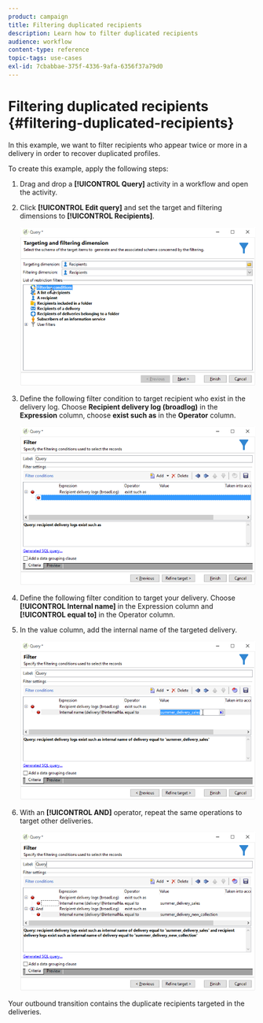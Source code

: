 ```yaml
---
product: campaign
title: Filtering duplicated recipients
description: Learn how to filter duplicated recipients
audience: workflow
content-type: reference
topic-tags: use-cases
exl-id: 7cbabbae-375f-4336-9afa-6356f37a79d0
---
```

# Filtering duplicated recipients {#filtering-duplicated-recipients}

In this example, we want to filter recipients who appear twice or more in a delivery in order to recover duplicated profiles.

To create this example, apply the following steps:

1. Drag and drop a **[!UICONTROL Query]** activity in a workflow and open the activity.
1. Click **[!UICONTROL Edit query]** and set the target and filtering dimensions to **[!UICONTROL Recipients]**.

   ![](assets/query_recipients_1.png)

1. Define the following filter condition to target recipient who exist in the delivery log. Choose **Recipient delivery log (broadlog)** in the **Expression** column, choose **exist such as** in the **Operator** column.

   ![](assets/query_recipients_2.png)

1. Define the following filter condition to target your delivery. Choose **[!UICONTROL Internal name]** in the Expression column and **[!UICONTROL equal to]** in the Operator column. 
1. In the value column, add the internal name of the targeted delivery.

   ![](assets/query_recipients_3.png)

1. With an **[!UICONTROL AND]** operator, repeat the same operations to target other deliveries.

   ![](assets/query_recipients_4.png)

Your outbound transition contains the duplicate recipients targeted in the deliveries.
